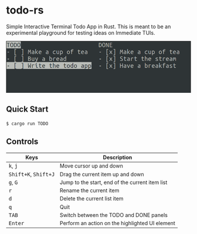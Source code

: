 # todo-rs

Simple Interactive Terminal Todo App in Rust. This is meant to be an experimental playground for testing ideas on Immediate TUIs.

![thumbnail](thumbnail.png)

## Quick Start

```console
$ cargo run TODO
```

## Controls

|Keys|Description|
|---|---|
|<kbd>k</kbd>, <kbd>j</kbd>|Move cursor up and down|
|<kbd>Shift+K</kbd>, <kbd>Shift+J</kbd>|Drag the current item up and down|
|<kbd>g</kbd>, <kbd>G</kbd> | Jump to the start, end of the current item list|
|<kbd>r</kbd>|Rename the current item|
|<kbd>d</kbd>|Delete the current list item|
|<kbd>q</kbd>|Quit|
|<kbd>TAB</kbd>|Switch between the TODO and DONE panels|
|<kbd>Enter</kbd>|Perform an action on the highlighted UI element|
